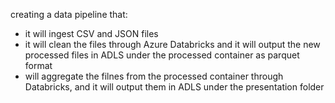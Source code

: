 creating a data pipeline that:
- it will ingest CSV and JSON files
- it will clean the files through Azure Databricks and it will output the new processed files in ADLS under the processed container as parquet format
- will aggregate the filnes from the processed container through Databricks, and it will output them in ADLS under the presentation folder
